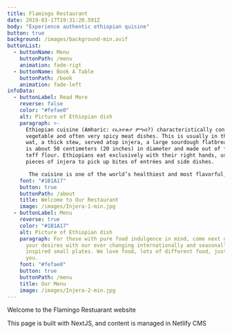 ```yaml
---
title: Flamingo Restaurant
date: 2019-03-17T19:31:20.591Z
body: "Experience authentic ethiopian quisine"
button: true
background: /images/background-min.avif
buttonList: 
  - buttonName: Menu
    buttonPath: /menu
    animation: fade-rigt
  - buttonName: Book A Table
    buttonPath: /book 
    animation: fade-left
infoData:
  - buttonLabel: Read More
    reverse: false
    color: "#fefae0"
    alt: Picture of Ethiopian dish
    paragraph: >-
      Ethiopian cuisine (Amharic: የኢትዮጵያ ምግብ?) characteristically consists of
      vegetable and often very spicy meat dishes. This is usually in the form of
      wat, a thick stew, served atop injera, a large sourdough flatbread, which
      is about 50 centimeters (20 inches) in diameter and made out of fermented
      teff flour. Ethiopians eat exclusively with their right hands, using
      pieces of injera to pick up bites of entrées and side dishes.

       The cuisine is one of the world’s healthiest and most flavorful, not to mention most photogenic. Ethiopians are rightly proud of their culture and take pains to preserve traditional food ways...
    font: "#1B1A17"
    button: true
    buttonPath: /about
    title: Welcome to Our Restaurant
    image: /images/Injera-1-min.jpg
  - buttonLabel: Menu
    reverse: true
    color: "#1B1A17"
    alt: Picture of Ethiopian dish
    paragraph: For those with pure food indulgence in mind, come next door and sate
      your desires with our ever changing internationally and seasonally
      inspired small plates. We love food, lots of different food, just like
      you.
    font: "#fefae0"
    button: true
    buttonPath: /menu
    title: Our Menu
    image: /images/Injera-2-min.jpg
---
```

Welcome to the Flamingo Restuarant website

This page is built with NextJS, and content is managed in Netlify CMS